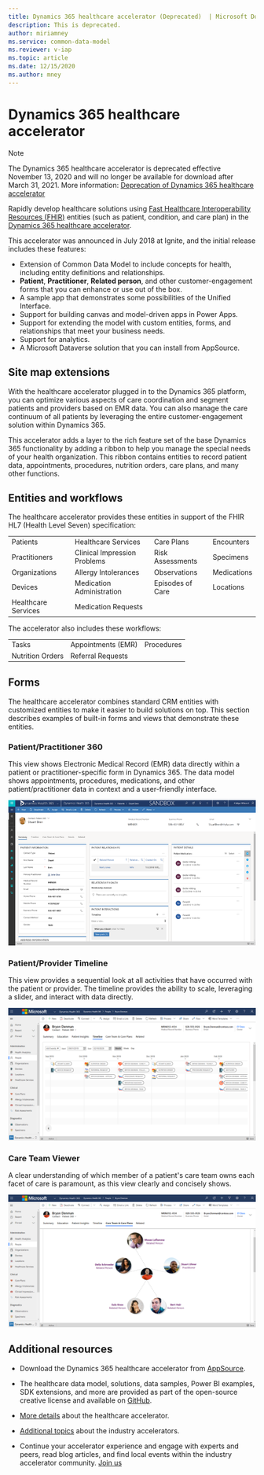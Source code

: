 ```yaml
---
title: Dynamics 365 healthcare accelerator (Deprecated)  | Microsoft Docs
description: This is deprecated.
author: miriamney
ms.service: common-data-model
ms.reviewer: v-iap
ms.topic: article
ms.date: 12/15/2020
ms.author: mney
---
```


# Dynamics 365 healthcare accelerator

> [!NOTE]
> The Dynamics 365 healthcare accelerator is deprecated effective November 13, 2020 and will no longer be available for download after March 31, 2021. More information: [Deprecation of Dynamics 365 healthcare accelerator](/dynamics365/industry/healthcare/accelerator-deprecation)

Rapidly develop healthcare solutions using [Fast Healthcare Interoperability Resources (FHIR)](https://www.hl7.org/fhir/overview.html) entities (such as patient, condition, and care plan) in the [Dynamics 365 healthcare accelerator](https://appsource.microsoft.com/product/dynamics-365/msemr.healthcarecommondatamodel?tab=Overview).

This accelerator was announced in July 2018 at Ignite, and the initial release includes these features:

- Extension of Common Data Model to include concepts for health, including entity definitions and relationships.
- **Patient**, **Practitioner**, **Related person**, and other customer-engagement forms that you can enhance or use out of the box.
- A sample app that demonstrates some possibilities of the Unified Interface.
- Support for building canvas and model-driven apps in Power Apps.
- Support for extending the model with custom entities, forms, and relationships that meet your business needs.
- Support for analytics.
- A Microsoft Dataverse solution that you can install from AppSource.

## Site map extensions

With the healthcare accelerator plugged in to the Dynamics 365 platform, you can optimize various aspects of care coordination and segment patients and providers based on EMR data. You can also manage the care continuum of all patients by leveraging the entire customer-engagement solution within Dynamics 365.

This accelerator adds a layer to the rich feature set of the base Dynamics 365 functionality by adding a ribbon to help you manage the special needs of your health organization. This ribbon contains entities to record patient data, appointments, procedures, nutrition orders, care plans, and many other functions.

## Entities and workflows

The healthcare accelerator provides these entities in support of the FHIR HL7 (Health Level Seven) specification:

| | | | |
| ------- | -----------------|------------------| ------------|
| Patients | Healthcare Services | Care Plans | Encounters |
|Practitioners | Clinical Impression Problems | Risk Assessments |Specimens|
|Organizations | Allergy Intolerances | Observations |Medications |
|Devices | Medication Administration | Episodes of Care |Locations |
| Healthcare Services | Medication Requests | | |

The accelerator also includes these workflows:

| | | |
| ------- | -----------------|------------------|
|Tasks | Appointments (EMR) | Procedures|
|Nutrition Orders | Referral Requests |

## Forms

The healthcare accelerator combines standard CRM entities with customized entities to make it easier to build solutions on top. This section describes examples of built-in forms and views that demonstrate these entities.

### Patient/Practitioner 360

This view shows Electronic Medical Record (EMR) data directly within a patient or practitioner-specific form in Dynamics 365. The data model shows appointments, procedures, medications, and other patient/practitioner data in context and a user-friendly interface.

![Patient Practitioner 360](media/health-patientpractitioner.png)

### Patient/Provider Timeline

This view provides a sequential look at all activities that have occurred with the patient or provider. The timeline provides the ability to scale, leveraging a slider, and interact with data directly.

![Patient Provider Timeline](media/TimelineNew.PNG)

### Care Team Viewer

A clear understanding of which member of a patient's care team owns each facet of care is paramount, as this view clearly and concisely shows.

![Care Team Viewer](media/CareTeamNew.PNG)

## Additional resources

- Download the Dynamics 365 healthcare accelerator from [AppSource](https://appsource.microsoft.com/product/dynamics-365/msemr.healthcarecommondatamodel?tab=Overview).

- The healthcare data model, solutions, data samples, Power BI examples, SDK extensions, and more are provided as part of the open-source creative license and available on [GitHub](https://github.com/microsoft/Industry-Accelerator-Health).

- [More details](https://community.dynamics.com/365/b/healthaccelerator/archive/2018/07/19/dynamics-365-health-accelerator-solution-first-look) about the healthcare accelerator.

- [Additional topics](https://community.dynamics.com/365/b/dynamics365isvsuccess/archive/2018/08/01/dynamics-365-brings-industry-focus-through-the-microsoft-power-platform-and-solution-accelerators) about the industry accelerators.

- Continue your accelerator experience and engage with experts and peers, read blog articles, and find local events within the industry accelerator community. [Join us](https://community.dynamics.com/365/industry-accelerators)
